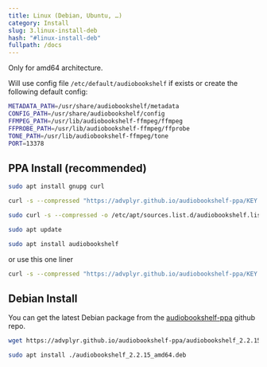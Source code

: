 ```yaml
---
title: Linux (Debian, Ubuntu, …)
category: Install
slug: 3.linux-install-deb
hash: "#linux-install-deb"
fullpath: /docs
---
```


<div class=warn>Only for amd64 architecture.</div>

Will use config file `/etc/default/audiobookshelf` if exists or create the following default config:

```bash
METADATA_PATH=/usr/share/audiobookshelf/metadata
CONFIG_PATH=/usr/share/audiobookshelf/config
FFMPEG_PATH=/usr/lib/audiobookshelf-ffmpeg/ffmpeg
FFPROBE_PATH=/usr/lib/audiobookshelf-ffmpeg/ffprobe
TONE_PATH=/usr/lib/audiobookshelf-ffmpeg/tone
PORT=13378
```

## PPA Install (recommended)

```bash
sudo apt install gnupg curl

curl -s --compressed "https://advplyr.github.io/audiobookshelf-ppa/KEY.gpg" | sudo apt-key add -

sudo curl -s --compressed -o /etc/apt/sources.list.d/audiobookshelf.list "https://advplyr.github.io/audiobookshelf-ppa/audiobookshelf.list"

sudo apt update

sudo apt install audiobookshelf
```

or use this one liner

```bash
curl -s --compressed "https://advplyr.github.io/audiobookshelf-ppa/KEY.gpg" | sudo apt-key add - && sudo curl -s --compressed -o /etc/apt/sources.list.d/audiobookshelf.list "https://advplyr.github.io/audiobookshelf-ppa/audiobookshelf.list" && sudo apt update && sudo apt install audiobookshelf
```

## Debian Install

You can get the latest Debian package from the [audiobookshelf-ppa](https://github.com/advplyr/audiobookshelf-ppa) github repo.

```bash
wget https://advplyr.github.io/audiobookshelf-ppa/audiobookshelf_2.2.15_amd64.deb

sudo apt install ./audiobookshelf_2.2.15_amd64.deb
```
